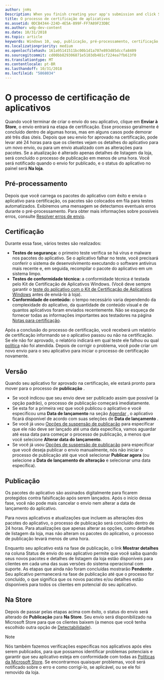 ```yaml
---
author: jnHs
Description: When you finish creating your app's submission and click Submit to the Store, the submission enters the certification step.
title: O processo de certificação de aplicativos
ms.assetid: 0DCB4344-224D-4E5A-899F-FF7A89F23DBC
ms.author: wdg-dev-content
ms.date: 10/31/2018
ms.topic: article
keywords: Windows 10, uwp, publicação, pré-processamento, certificação, lançamento, pendentes, enviar, publicar, status, tempo
ms.localizationpriority: medium
ms.openlocfilehash: 161a95141511bc00b1d1a707e893d85dccfa8409
ms.sourcegitcommit: cd00bb829306871e5103db481cf224ea7fb613f0
ms.translationtype: MT
ms.contentlocale: pt-BR
ms.lasthandoff: 10/31/2018
ms.locfileid: "5868034"
---
```

# <a name="the-app-certification-process"></a>O processo de certificação de aplicativos

Quando você terminar de criar o envio do seu aplicativo, clique em **Enviar à Store**, o envio entrará na etapa de certificação. Esse processo geralmente é concluído dentro de algumas horas, mas em alguns casos pode demorar até três dias úteis. Depois que seu envio for aprovado na certificação, pode levar até 24 horas para que os clientes vejam os detalhes do aplicativo para um novo envio, ou para um envio atualizado com as alterações para pacotes. Se a atualização é alterado apenas detalhes de listagem da loja, será concluído o processo de publicação em menos de uma hora.  Você será notificado quando o envio for publicado, e o status do aplicativo no painel será **Na loja**.

## <a name="preprocessing"></a>Pré-processamento

Depois que você carrega os pacotes do aplicativo com êxito e envia o aplicativo para certificação, os pacotes são colocados em fila para testes automatizados. Exibiremos uma mensagem se detectamos eventuais erros durante o pré-processamento. Para obter mais informações sobre possíveis erros, consulte [Resolver erros de envio](resolve-submission-errors.md).

## <a name="certification"></a>Certificação

Durante essa fase, vários testes são realizados:

-   **Testes de segurança:** o primeiro teste verifica se há vírus e malware nos pacotes do aplicativo. Se o aplicativo falhar no teste, você precisará conferir o sistema de desenvolvimento executando o software antivírus mais recente e, em seguida, recompilar o pacote do aplicativo em um sistema limpo.
-   **Testes de conformidade técnica:** a conformidade técnica é testada pelo Kit de Certificação de Aplicativos Windows. (Você deve sempre garantir o [teste do aplicativo com o Kit de Certificação de Aplicativos Windows](../debug-test-perf/windows-app-certification-kit.md) antes de enviá-lo à loja).
-   **Conformidade de conteúdo:** o tempo necessário varia dependendo da complexidade do aplicativo, da quantidade de conteúdo visual e de quantos aplicativos foram enviados recentemente. Não se esqueça de fornecer todas as informações importantes aos testadores na página [Notas para certificação](notes-for-certification.md).

Após a conclusão do processo de certificação, você receberá um relatório de certificação informando se o aplicativo passou ou não na certificação. Se ele não for aprovado, o relatório indicará em qual teste ele falhou ou qual [política](https://docs.microsoft.com/legal/windows/agreements/store-policies) não foi atendida. Depois de corrigir o problema, você pode criar um novo envio para o seu aplicativo para iniciar o processo de certificação novamente.

## <a name="release"></a>Versão

Quando seu aplicativo for aprovado na certificação, ele estará pronto para mover para o processo de **publicação** .

- Se você indicou que seu envio deve ser publicado assim que possível (a opção padrão), o processo de publicação começará imediatamente.
- Se esta for a primeira vez que você publicou o aplicativo e você especificou uma **Data de lançamento** na seção [Agendar](configure-precise-release-scheduling.md#release) , o aplicativo ficará disponível de acordo com suas seleções de **Data de lançamento** .
- Se você já usou [Opções de suspensão de publicação](manage-submission-options.md#publishing-hold-options) para especificar que ele não deve ser lançado até uma data específica, vamos aguardar até essa data para começar o processo de publicação, a menos que você selecione **Alterar data do lançamento**.
- Se você já usou [Opções de suspensão de publicação](manage-submission-options.md#publishing-hold-options) para especificar que você deseja publicar o envio manualmente, nós não iniciar o processo de publicação até que você selecionar **Publicar agora** (ou selecione a **Data de lançamento de alteração** e selecionar uma data específica).


## <a name="publishing"></a>Publicação

Os pacotes do aplicativo são assinados digitalmente para ficarem protegidos contra falsificação após serem lançados. Após o início dessa fase, você não pode mais cancelar o envio nem alterar a data de lançamento do aplicativo.

Para novos aplicativos e atualizações que incluem as alterações dos pacotes do aplicativo, o processo de publicação será concluído dentro de 24 horas. Para atualizações que apenas alterar as opções, como detalhes de listagem da loja, mas não alteram os pacotes do aplicativo, o processo de publicação levará menos de uma hora.

Enquanto seu aplicativo está na fase de publicação, o link **Mostrar detalhes** na coluna Status de envio do seu aplicativo permite que você saiba quando seus novos pacotes e detalhes de listagem da loja estão disponíveis para clientes em cada uma das suas versões do sistema operacional com suporte. As etapas que ainda não foram concluídas mostrarão **Pendente** . Seu aplicativo permanecerá na fase de publicação até que o processo for concluído, o que significa que os novos pacotes e/ou detalhes estão disponíveis para todos os clientes em potencial do seu aplicativo.

## <a name="in-the-store"></a>Na Store 

Depois de passar pelas etapas acima com êxito, o status do envio será alterado de **Publicação** para **Na Store**. Seu envio será disponibilizado na Microsoft Store para que os clientes baixem (a menos que você tenha escolhido outra opção de [Detectabilidade](choose-visibility-options.md#discoverability)). 

> [!NOTE]
> Nós também fazemos verificações específicas nos aplicativos após eles serem publicados, para que possamos identificar problemas potenciais e garantir que seu aplicativo esteja em conformidade com todas as [Políticas da Microsoft Store](https://docs.microsoft.com/legal/windows/agreements/store-policies). Se encontrarmos quaisquer problemas, você será notificado sobre o erro e como corrigi-lo, se aplicável, ou se ele foi removido da loja.

 

 

 




